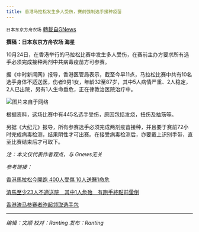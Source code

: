 ```yaml
---
title: 香港马拉松发生多人受伤，赛前强制选手接种疫苗
---
```

`日本东京方舟农场` [轉載自GNews](https://gnews.org/zh-hans/1614763/)

**撰稿：日本东京方舟农场 海星**

10月24日，在香港举行的马拉松比赛中发生多人受伤，在赛前主办方要求所有选手必须完成接种两剂中共病毒疫苗方可参赛。

据《中时新闻网》报导，香港医管局表示，截至今早11点，马拉松比赛中共有10名选手身体不适送医，伤者9男1女，年龄32至87岁，其中5人病情严重、2人稳定，2人已出院，另有1人生命垂危，正在律敦治医院治疗中。

![](https://assets.gnews.org/wp-content/uploads/2021/10/id13321499-2110212208191538-600x400-1.jpg)图片来自于网络

根据资料，这场比赛中有445名选手受伤，原因包括发烧，扭伤及抽筋等。

另据《大纪元》报导，所有参赛选手必须完成两剂疫苗接种，并且要于赛前72小时完成病毒检测，结果阴性才可出赛。在接受病毒检测后，亦要戴上识别手带，直至比赛结束后才可取下。

*注：本文仅代表作者观点，与 Gnews无关*

*参考链接：*

[香港馬拉松今開跑 400人受傷 10人送醫1命危](https://www.chinatimes.com/realtimenews/20211024001861-260409?chdtv)

[渣馬至少23人不適送院　其中1人危殆　有跑手終點前暈倒](https://hk.on.cc/hk/bkn/cnt/news/20211024/bkn-20211024104127788-1024_00822_001.html)

[香港渣马参赛者昨起领取选手包](https://www.epochtimes.com/gb/21/10/22/n13321493.htm)

* * *

*编辑：文顺 校对：Ranting 发布：Ranting*
